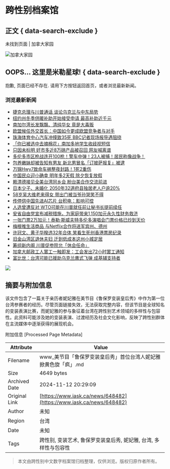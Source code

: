 # 跨性别档案馆

## 正文 { data-search-exclude }


未找到页面 | 加拿大家园

![加拿大家园](https://www.iask.ca/wp-content/uploads/2022/01/iaskca_logo.jpg)

## OOPS... 这里是米勒星球! { data-search-exclude }

抱歉, 页面已经不存在. 请用下方按钮返回首页，或者浏览最新新闻。

### 浏览最新新闻

- [捷克总理与川普通话 谈论乌克兰与中东局势](https://www.iask.ca/news/1035445 "捷克总理与川普通话 谈论乌克兰与中东局势")
- [纽约州冬季供暖补助开始接受申请 最高补助近千元](https://www.iask.ca/news/1035443 "纽约州冬季供暖补助开始接受申请 最高补助近千元")
- [南加尔湾长发飘飘、清纯华女 竟是大毒贩](https://www.iask.ca/news/1035440 "南加尔湾长发飘飘、清纯华女 竟是大毒贩")
- [欧盟候任外交首长：中国如今更成欧盟竞争者与对手](https://www.iask.ca/news/1035438 "欧盟候任外交首长：中国如今更成欧盟竞争者与对手")
- [珠海体育中心汽车冲撞致35死 BBC记者现场报导遇阻挠](https://www.iask.ca/news/1035436 "珠海体育中心汽车冲撞致35死 BBC记者现场报导遇阻挠")
- [「你已被选中去摘棉花」南加多地学生收歧视短信](https://www.iask.ca/news/1035433 "「你已被选中去摘棉花」南加多地学生收歧视短信")
- [只因未标明 好市多近8万磅产品被召回 网友喊离谱](https://www.iask.ca/news/1035431 "只因未标明 好市多近8万磅产品被召回 网友喊离谱")
- [多伦多市区枪战连开100枪！警车中弹！23人被捕！居民称像战争！](https://www.iask.ca/news/1035425 "多伦多市区枪战连开100枪！警车中弹！23人被捕！居民称像战争！")
- [包养嫩妹却被告知有男友 新北男冒名「订披萨报复」被逮](https://www.iask.ca/news/1035423 "包养嫩妹却被告知有男友 新北男冒名「订披萨报复」被逮")
- [万锦Hwy7致命车祸整夜封路！1死2重伤](https://www.iask.ca/news/1035420 "万锦Hwy7致命车祸整夜封路！1死2重伤")
- [中国民众迎小确幸 明年多2天假 除夕恢复放假](https://www.iask.ca/news/1035418 "中国民众迎小确幸 明年多2天假 除夕恢复放假")
- [赖清德接见全美台湾同乡会 盼台美合作交流前进](https://www.iask.ca/news/1035416 "赖清德接见全美台湾同乡会 盼台美合作交流前进")
- [日本少子、未婚化 2050年32道府县独居老人户逾20%](https://www.iask.ca/news/1035414 "日本少子、未婚化 2050年32道府县独居老人户逾20%")
- [58岁吴大维老来得女 带出门被当爷孙哭笑不得](https://www.iask.ca/news/1035411 "58岁吴大维老来得女 带出门被当爷孙哭笑不得")
- [传停供中国先进AI芯片 台积电：影响可控](https://www.iask.ca/news/1035409 "传停供中国先进AI芯片 台积电：影响可控")
- [人选曾遭反对 WTO可能在川普就任前让秘书长提前续任](https://www.iask.ca/news/1035407 "人选曾遭反对 WTO可能在川普就任前让秘书长提前续任")
- [安省自由党宣布减税措施，为家庭带来1,150加元永久性财务救济](https://www.iask.ca/news/1035405 "安省自由党宣布减税措施，为家庭带来1,150加元永久性财务救济")
- [一张门票2万加元！泰勒·斯威夫特多伦多演唱会门票价格已炒到天价](https://www.iask.ca/news/1035401 "一张门票2万加元！泰勒·斯威夫特多伦多演唱会门票价格已炒到天价")
- [梅根推生活商品 与Netflix合作将进军宾州、德州](https://www.iask.ca/news/1035399 "梅根推生活商品 与Netflix合作将进军宾州、德州")
- [许冠文、黄子华暌违32年合体 笑看生死创香港票房纪录](https://www.iask.ca/news/1035396 "许冠文、黄子华暌违32年合体 笑看生死创香港票房纪录")
- [旧金山湾区退休夫妇 迁到低成本这州小城定居](https://www.iask.ca/news/1035394 "旧金山湾区退休夫妇 迁到低成本这州小城定居")
- [筹组新内阁 川普促参院允「休会任命」](https://www.iask.ca/news/1035392 "筹组新内阁 川普促参院允「休会任命」")
- [加拿大邮政工人罢工一触即发：工会发出72小时罢工通知](https://www.iask.ca/news/1035388 "加拿大邮政工人罢工一触即发：工会发出72小时罢工通知")
- [富比世：台湾可能已援助乌克兰鹰式飞弹 成基辅支持者](https://www.iask.ca/news/1035386 "富比世：台湾可能已援助乌克兰鹰式飞弹 成基辅支持者")

![](https://pixel.wp.com/g.gif?v=ext&blog=202177651&post=0&tz=-5&srv=www.iask.ca&j=1%3A12.8.1&host=www.iask.ca&ref=&fcp=3088&rand=0.7636437115568957)

## 摘要与附加信息

<!-- tcd_abstract -->
该文件包含了一篇关于亲历者妮妃雅在美节目《鲁保罗变装皇后秀》中作为第一位台湾参赛者的经历。尽管页面链接失效，无法获取完整内容，但该节目是全球知名的变装表演比赛，而妮妃雅的参与象征着台湾在跨性别艺术领域的多样性与包容性。此资料可能涉及她的变装表演、过渡经历及社会文化影响，反映了跨性别群体在主流媒体中逐渐获得的展现机会。
<!-- tcd_abstract_end -->

附加信息 [Processed Page Metadata]

| Attribute       | Value                                  |
|-----------------|----------------------------------------|
| Filename        | www_美节目「鲁保罗变装皇后秀」首位台湾人妮妃雅掀黄色旋「疯」.md                             |
| Size            | 4649 bytes                           |
| Archived Date   | 2024-11-12 20:29:09                             |
| Original Link   | [https://www.iask.ca/news/648482](https://www.iask.ca/news/648482)                       |
| Author          | 未知                               |
| Region          | 台湾                               |
| Date            | 未知                                 |
| Tags            | 跨性别, 变装艺术, 鲁保罗变装皇后秀, 妮妃雅, 台湾, 多样性与包容性                                 |
>
> 本文由跨性别中文数字档案馆归档整理，仅供浏览。版权归原作者所有。
>